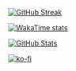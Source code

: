 [![GitHub Streak](http://github-readme-streak-stats.herokuapp.com?user=emipa606&theme=vision-friendly-dark&background=000000)](https://git.io/streak-stats)

[![WakaTime stats](https://github-readme-stats.vercel.app/api/wakatime?username=Mlie&theme=vision-friendly-dark)](https://wakatime.com/@Mlie)

[![GitHub Stats](https://github-readme-stats.vercel.app/api?username=emipa606&theme=vision-friendly-dark&show_icons=true)](https://git.io/streak-stats)

[![ko-fi](https://ko-fi.com/img/githubbutton_sm.svg)](https://ko-fi.com/G2G55DDYD)
